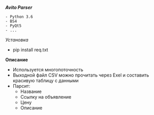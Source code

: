 ***Avito Parser***

    - Python 3.6
    - BS4
    - PyQt5
    - ...

*Установка*

- pip install req.txt

**Описание**

- Используется многопоточность
- Выходной файл CSV можно прочитать через Exel и составить красивую таблицу с данными
- Парсит:
    - Название
    - Ссылку на объявление
    - Цену
    - Описание
    